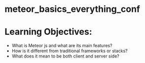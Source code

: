 # meteor_basics_everything_conf

# Learning Objectives:
- What is Meteor js and what are its main features?
- How is it different from traditional frameworks or stacks?
- What does it mean to be both client and server side?
